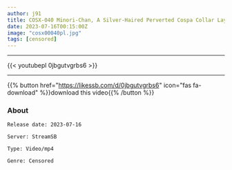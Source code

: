 ```yaml
---
author: j91
title: COSX-040 Minori-Chan, A Silver-Haired Perverted Cospa Collar Layer Who Expected To Get Fucked Too Much While Filming.
date: 2023-07-16T00:15:00Z
image: "cosx00040pl.jpg"
tags: [censored]
---
```

___

{{< youtubepl 0jbgutvgrbs6 >}}
___

{{% button href="https://likessb.com/d/0jbgutvgrbs6" icon="fas fa-download" %}}download this video{{% /button %}}
### About

`Release date: 2023-07-16`

`Server: StreamSB`

`Type: Video/mp4`

`Genre:	Censored`